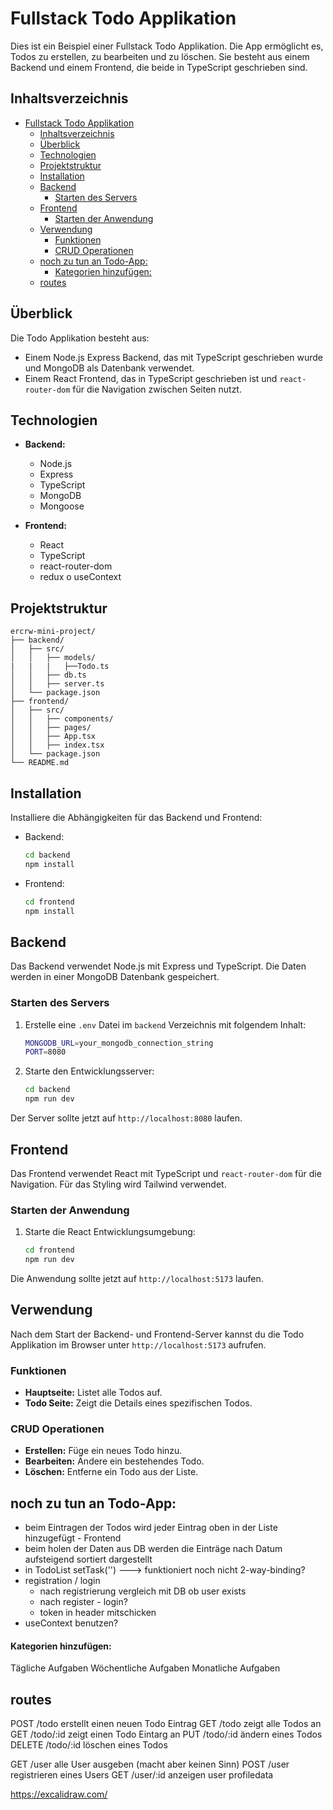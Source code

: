 # Fullstack Todo Applikation

Dies ist ein Beispiel einer Fullstack Todo Applikation. 
Die App ermöglicht es, Todos zu erstellen, zu bearbeiten und zu löschen. 
Sie besteht aus einem Backend und einem Frontend, die beide in TypeScript geschrieben sind.


## Inhaltsverzeichnis

- [Fullstack Todo Applikation](#fullstack-todo-applikation)
  - [Inhaltsverzeichnis](#inhaltsverzeichnis)
  - [Überblick](#überblick)
  - [Technologien](#technologien)
  - [Projektstruktur](#projektstruktur)
  - [Installation](#installation)
  - [Backend](#backend)
    - [Starten des Servers](#starten-des-servers)
  - [Frontend](#frontend)
    - [Starten der Anwendung](#starten-der-anwendung)
  - [Verwendung](#verwendung)
    - [Funktionen](#funktionen)
    - [CRUD Operationen](#crud-operationen)
  - [noch zu tun an Todo-App:](#noch-zu-tun-an-todo-app)
      - [Kategorien hinzufügen:](#kategorien-hinzufügen)
  - [routes](#routes)


## Überblick

Die Todo Applikation besteht aus:
- Einem Node.js Express Backend, das mit TypeScript geschrieben wurde und MongoDB als Datenbank verwendet.
- Einem React Frontend, das in TypeScript geschrieben ist und `react-router-dom` für die Navigation zwischen Seiten nutzt.

## Technologien

- **Backend:**
  - Node.js
  - Express
  - TypeScript
  - MongoDB
  - Mongoose

- **Frontend:**
  - React
  - TypeScript
  - react-router-dom
  - redux o useContext

## Projektstruktur

```
ercrw-mini-project/
├── backend/
│   ├── src/
│   │   ├── models/
|   |   |   ├──Todo.ts
│   │   ├── db.ts
│   │   ├── server.ts
│   └── package.json
├── frontend/
│   ├── src/
│   │   ├── components/
│   │   ├── pages/
│   │   ├── App.tsx
│   │   ├── index.tsx
│   └── package.json
└── README.md
```

## Installation

Installiere die Abhängigkeiten für das Backend und Frontend:

- Backend:

     ```bash
     cd backend
     npm install
     ```

- Frontend:

     ```bash
     cd frontend
     npm install
     ```

## Backend

Das Backend verwendet Node.js mit Express und TypeScript. Die Daten werden in einer MongoDB Datenbank gespeichert.

### Starten des Servers

1. Erstelle eine `.env` Datei im `backend` Verzeichnis mit folgendem Inhalt:
   
   ```bash
   MONGODB_URL=your_mongodb_connection_string
   PORT=8080
   ```

2. Starte den Entwicklungsserver:
   
   ```bash
   cd backend
   npm run dev
   ```

Der Server sollte jetzt auf `http://localhost:8080` laufen.

## Frontend

Das Frontend verwendet React mit TypeScript und `react-router-dom` für die Navigation. Für das Styling wird Tailwind verwendet.

### Starten der Anwendung

1. Starte die React Entwicklungsumgebung:
   
   ```bash
   cd frontend
   npm run dev
   ```

Die Anwendung sollte jetzt auf `http://localhost:5173` laufen.

## Verwendung

Nach dem Start der Backend- und Frontend-Server kannst du die Todo Applikation im Browser unter `http://localhost:5173` aufrufen.

### Funktionen

- **Hauptseite:** Listet alle Todos auf.
- **Todo Seite:** Zeigt die Details eines spezifischen Todos.

### CRUD Operationen

- **Erstellen:** Füge ein neues Todo hinzu.
- **Bearbeiten:** Ändere ein bestehendes Todo.
- **Löschen:** Entferne ein Todo aus der Liste.



## noch zu tun an Todo-App:
- beim Eintragen der Todos wird jeder Eintrag oben in der Liste hinzugefügt - Frontend
- beim holen der Daten aus DB werden die Einträge nach Datum aufsteigend sortiert dargestellt
- in TodoList setTask('') ---> funktioniert noch nicht 2-way-binding?
- registration / login
  - nach registrierung vergleich mit DB ob user exists
  - nach register - login?
  - token in header mitschicken
- useContext benutzen?


#### Kategorien hinzufügen:
Tägliche Aufgaben
Wöchentliche Aufgaben
Monatliche Aufgaben


## routes

POST    /todo       erstellt einen neuen Todo Eintrag
GET     /todo       zeigt alle Todos an
GET     /todo/:id   zeigt einen Todo Eintarg an
PUT     /todo/:id   ändern eines Todos
DELETE  /todo/:id   löschen eines Todos

GET     /user       alle User ausgeben (macht aber keinen Sinn)
POST    /user       registrieren eines Users
GET     /user/:id   anzeigen user profiledata

https://excalidraw.com/